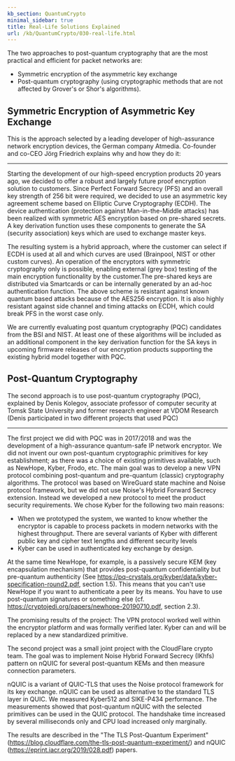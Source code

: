 ```yaml
---
kb_section: QuantumCrypto
minimal_sidebar: true
title: Real-Life Solutions Explained
url: /kb/QuantumCrypto/030-real-life.html
---
```

The two approaches to post-quantum cryptography that are the most practical and efficient for packet networks are:

* Symmetric encryption of the asymmetric key exchange
* Post-quantum cryptography (using cryptographic methods that are not affected by Grover's or Shor's algorithms).

## Symmetric Encryption of Asymmetric Key Exchange

This is the approach selected by a leading developer of high-assurance network encryption devices, the German company Atmedia. Co-founder and co-CEO Jörg Friedrich explains why and how they do it:

---

Starting the development of our high-speed encryption products 20 years ago, we decided to offer a robust and largely future proof encryption solution to customers. Since Perfect Forward Secrecy (PFS) and an overall key strength of 256 bit were required, we decided to use an asymmetric key agreement scheme based on Elliptic Curve Cryptography (ECDH). The device authentication (protection against Man-in-the-Middle attacks) has been realized with symmetric AES encryption based on pre-shared secrets. A key derivation function uses these components to generate the SA (security association) keys which are used to exchange master keys.

The resulting system is a hybrid approach, where the customer can select if ECDH is used at all and which curves are used (Brainpool, NIST or other custom curves). An operation of the encryptors with symmetric cryptography only is possible, enabling external (grey box) testing of the main encryption functionality by the customer.The pre-shared keys are distributed via Smartcards or can be internally generated by an ad-hoc authentication function. The above scheme is resistant against known quantum based attacks because of the AES256 encryption. It is also highly resistant against side channel and timing attacks on ECDH, which could break PFS in the worst case only.

We are currently evaluating post quantum cryptography (PQC) candidates from the BSI and NIST. At least one of these algorithms will be included as an additional component in the key derivation function for the SA keys in upcoming firmware releases of our encryption products supporting the existing hybrid model together with PQC.

## Post-Quantum Cryptography

The second approach is to use post-quantum cryptography (PQC), explained by Denis Kolegov, associate professor of computer security at Tomsk State University and former research engineer at VDOM Research (Denis participated in two different projects that used PQC)

---

The first project we did with PQC was in 2017/2018 and was the development of a high-assurance quantum-safe IP network encryptor. We did not invent our own post-quantum cryptographic primitives for key establishment; as there was a choice of existing primitives available, such as NewHope, Kyber, Frodo, etc. The main goal was to develop a new VPN protocol combining post-quantum and pre-quantum (classic) cryptography algorithms. The protocol was based on WireGuard state machine and Noise protocol framework, but we did not use Noise's Hybrid Forward Secrecy extension. Instead we developed a new protocol to meet the product security requirements. We chose Kyber for the following two main reasons: 

* When we prototyped the system, we wanted to know whether the encryptor is capable to process packets in modern networks with the highest throughput. There are several variants of Kyber with different public key and cipher text lengths and different security levels
* Kyber can be used in authenticated key exchange by design.

At the same time NewHope, for example, is a passively secure KEM (key encapsulation mechanism) that provides post-quantum confidentiality but pre-quantum authenticity (See https://pq-crystals.org/kyber/data/kyber-specification-round2.pdf, section 1.5). This means that you can't use NewHope if you want to authenticate a peer by its means. You have to use post-quantum signatures or something else (cf. https://cryptojedi.org/papers/newhope-20190710.pdf, section 2.3). 

The promising results of the project: The VPN protocol worked well within the encryptor platform and was formally verified later. Kyber can and will be replaced by a new standardized primitive.

The second project was a small joint project with the CloudFlare crypto team. The goal was to implement Noise Hybrid Forward Secrecy (IKhfs) pattern on nQUIC for several post-quantum KEMs and then measure connection parameters. 

nQUIC is a variant of QUIC-TLS that uses the Noise protocol framework for its key exchange. nQUIC can be used as alternative to the standard TLS layer in QUIC. We measured Kyber512 and SIKE-P434 performance. The measurements showed that post-quantum nQUIC with the selected primitives can be used in the QUIC protocol. The handshake time increased by several milliseconds only and CPU load increased only marginally.

The results are  described in the "The TLS Post-Quantum Experiment" (https://blog.cloudflare.com/the-tls-post-quantum-experiment/) and nQUIC (https://eprint.iacr.org/2019/028.pdf) papers. 
